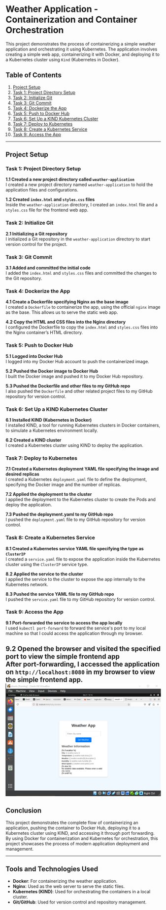 # Weather Application - Containerization and Container Orchestration

This project demonstrates the process of containerizing a simple weather application and orchestrating it using Kubernetes. The application involves creating a simple web app, containerizing it with Docker, and deploying it to a Kubernetes cluster using `Kind` (Kubernetes in Docker).

## Table of Contents
1. [Project Setup](#project-setup)
2. [Task 1: Project Directory Setup](#task-1-project-directory-setup)
3. [Task 2: Initialize Git](#task-2-initialize-git)
4. [Task 3: Git Commit](#task-3-git-commit)
5. [Task 4: Dockerize the App](#task-4-dockerize-the-app)
6. [Task 5: Push to Docker Hub](#task-5-push-to-docker-hub)
7. [Task 6: Set Up a KIND Kubernetes Cluster](#task-6-set-up-a-kind-kubernetes-cluster)
8. [Task 7: Deploy to Kubernetes](#task-7-deploy-to-kubernetes)
9. [Task 8: Create a Kubernetes Service](#task-8-create-a-kubernetes-service)
10. [Task 9: Access the App](#task-9-access-the-app)

---

## Project Setup

### Task 1: Project Directory Setup

 **1.1 Created a new project directory called `weather-application`**  
   I created a new project directory named `weather-application` to hold the application files and configurations.
   
 **1.2 Created `index.html` and `styles.css` files**  
   Inside the `weather-application` directory, I created an `index.html` file and a `styles.css` file for the frontend web app.

### Task 2: Initialize Git

 **2.1 Initializing a Git repository**  
   I initialized a Git repository in the `weather-application` directory to start version control for the project.

### Task 3: Git Commit

 **3.1 Added and committed the initial code**  
   I added the `index.html` and `styles.css` files and committed the changes to the Git repository.

### Task 4: Dockerize the App

 **4.1 Create a Dockerfile specifying Nginx as the base image**  
   I created a `Dockerfile` to containerize the app, using the official `nginx` image as the base. This allows us to serve the static web app.

 **4.2 Copy the HTML and CSS files into the Nginx directory**  
   I configured the Dockerfile to copy the `index.html` and `styles.css` files into the Nginx container’s HTML directory.

### Task 5: Push to Docker Hub

 **5.1 Logged into Docker Hub**  
   I logged into my Docker Hub account to push the containerized image.

 **5.2 Pushed the Docker image to Docker Hub**  
   I built the Docker image and pushed it to my Docker Hub repository.

 **5.3 Pushed the Dockerfile and other files to my GitHub repo**  
   I also pushed the `Dockerfile` and other related project files to my GitHub repository for version control.

### Task 6: Set Up a KIND Kubernetes Cluster

 **6.1 Installed KIND (Kubernetes in Docker)**  
   I installed KIND, a tool for running Kubernetes clusters in Docker containers, to simulate a Kubernetes environment locally.

 **6.2 Created a KIND cluster**  
   I created a Kubernetes cluster using KIND to deploy the application.

### Task 7: Deploy to Kubernetes

 **7.1 Created a Kubernetes deployment YAML file specifying the image and desired replicas**  
   I created a Kubernetes `deployment.yaml` file to define the deployment, specifying the Docker image and the number of replicas.

 **7.2 Applied the deployment to the cluster**  
   I applied the deployment to the Kubernetes cluster to create the Pods and deploy the application.

 **7.3 Pushed the deployment.yaml to my GitHub repo**  
   I pushed the `deployment.yaml` file to my GitHub repository for version control.

### Task 8: Create a Kubernetes Service

 **8.1 Created a Kubernetes service YAML file specifying the type as `ClusterIP`**  
   I created a `service.yaml` file to expose the application inside the Kubernetes cluster using the `ClusterIP` service type.

 **8.2 Applied the service to the cluster**  
   I applied the service to the cluster to expose the app internally to the Kubernetes network.

 **8.3 Pushed the service YAML file to my GitHub repo**  
   I pushed the `service.yaml` file to my GitHub repository for version control.

### Task 9: Access the App

 **9.1 Port-forwarded the service to access the app locally**  
   I used `kubectl port-forward` to forward the service's port to my local machine so that I could access the application through my browser.

 **9.2 Opened the browser and visited the specified port to view the simple frontend app**  
   After port-forwarding, I accessed the application on `http://localhost:8080` in my browser to view the simple frontend app.
![Access App](images/web-app.png)
---

## Conclusion

This project demonstrates the complete flow of containerizing an application, pushing the container to Docker Hub, deploying it to a Kubernetes cluster using KIND, and accessing it through port forwarding. By using Docker for containerization and Kubernetes for orchestration, this project showcases the process of modern application deployment and management.

---

## Tools and Technologies Used

- **Docker**: For containerizing the weather application.
- **Nginx**: Used as the web server to serve the static files.
- **Kubernetes (KIND)**: Used for orchestrating the containers in a local cluster.
- **Git/GitHub**: Used for version control and repository management.


